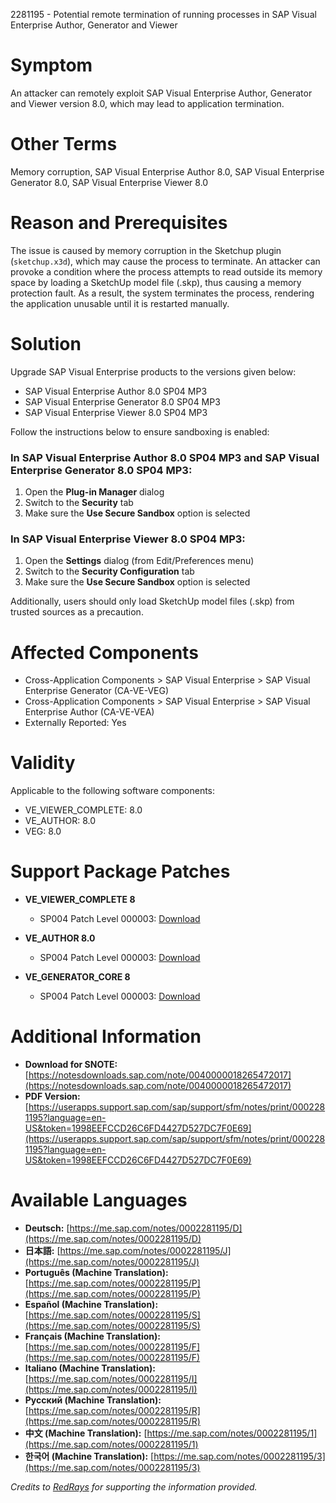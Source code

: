 2281195 - Potential remote termination of running processes in SAP Visual Enterprise Author, Generator and Viewer

# Symptom

An attacker can remotely exploit SAP Visual Enterprise Author, Generator and Viewer version 8.0, which may lead to application termination.

# Other Terms

Memory corruption, SAP Visual Enterprise Author 8.0, SAP Visual Enterprise Generator 8.0, SAP Visual Enterprise Viewer 8.0

# Reason and Prerequisites

The issue is caused by memory corruption in the Sketchup plugin (`sketchup.x3d`), which may cause the process to terminate. An attacker can provoke a condition where the process attempts to read outside its memory space by loading a SketchUp model file (.skp), thus causing a memory protection fault. As a result, the system terminates the process, rendering the application unusable until it is restarted manually.

# Solution

Upgrade SAP Visual Enterprise products to the versions given below:

- SAP Visual Enterprise Author 8.0 SP04 MP3
- SAP Visual Enterprise Generator 8.0 SP04 MP3
- SAP Visual Enterprise Viewer 8.0 SP04 MP3

Follow the instructions below to ensure sandboxing is enabled:

### In SAP Visual Enterprise Author 8.0 SP04 MP3 and SAP Visual Enterprise Generator 8.0 SP04 MP3:

1. Open the **Plug-in Manager** dialog
2. Switch to the **Security** tab
3. Make sure the **Use Secure Sandbox** option is selected

### In SAP Visual Enterprise Viewer 8.0 SP04 MP3:

1. Open the **Settings** dialog (from Edit/Preferences menu)
2. Switch to the **Security Configuration** tab
3. Make sure the **Use Secure Sandbox** option is selected

Additionally, users should only load SketchUp model files (.skp) from trusted sources as a precaution.

# Affected Components

- Cross-Application Components > SAP Visual Enterprise > SAP Visual Enterprise Generator (CA-VE-VEG)
- Cross-Application Components > SAP Visual Enterprise > SAP Visual Enterprise Author (CA-VE-VEA)
- Externally Reported: Yes

# Validity

Applicable to the following software components:

- VE_VIEWER_COMPLETE: 8.0
- VE_AUTHOR: 8.0
- VEG: 8.0

# Support Package Patches

- **VE_VIEWER_COMPLETE 8**
  - SP004 Patch Level 000003: [Download](https://userapps.support.sap.com/sap/support/swdc/notes?cvnr=67837800100200024157&support_package=SP004&patch_level=000003)

- **VE_AUTHOR 8.0**
  - SP004 Patch Level 000003: [Download](https://userapps.support.sap.com/sap/support/swdc/notes?cvnr=67837800100200024175&support_package=SP004&patch_level=000003)

- **VE_GENERATOR_CORE 8**
  - SP004 Patch Level 000003: [Download](https://userapps.support.sap.com/sap/support/swdc/notes?cvnr=67837800100200024190&support_package=SP004&patch_level=000003)

# Additional Information

- **Download for SNOTE:** [https://notesdownloads.sap.com/note/0040000018265472017](https://notesdownloads.sap.com/note/0040000018265472017)
- **PDF Version:** [https://userapps.support.sap.com/sap/support/sfm/notes/print/0002281195?language=en-US&token=1998EEFCCD26C6FD4427D527DC7F0E69](https://userapps.support.sap.com/sap/support/sfm/notes/print/0002281195?language=en-US&token=1998EEFCCD26C6FD4427D527DC7F0E69)

# Available Languages

- **Deutsch:** [https://me.sap.com/notes/0002281195/D](https://me.sap.com/notes/0002281195/D)
- **日本語:** [https://me.sap.com/notes/0002281195/J](https://me.sap.com/notes/0002281195/J)
- **Português (Machine Translation):** [https://me.sap.com/notes/0002281195/P](https://me.sap.com/notes/0002281195/P)
- **Español (Machine Translation):** [https://me.sap.com/notes/0002281195/S](https://me.sap.com/notes/0002281195/S)
- **Français (Machine Translation):** [https://me.sap.com/notes/0002281195/F](https://me.sap.com/notes/0002281195/F)
- **Italiano (Machine Translation):** [https://me.sap.com/notes/0002281195/I](https://me.sap.com/notes/0002281195/I)
- **Русский (Machine Translation):** [https://me.sap.com/notes/0002281195/R](https://me.sap.com/notes/0002281195/R)
- **中文 (Machine Translation):** [https://me.sap.com/notes/0002281195/1](https://me.sap.com/notes/0002281195/1)
- **한국어 (Machine Translation):** [https://me.sap.com/notes/0002281195/3](https://me.sap.com/notes/0002281195/3)

*Credits to [RedRays](https://redrays.io) for supporting the information provided.*